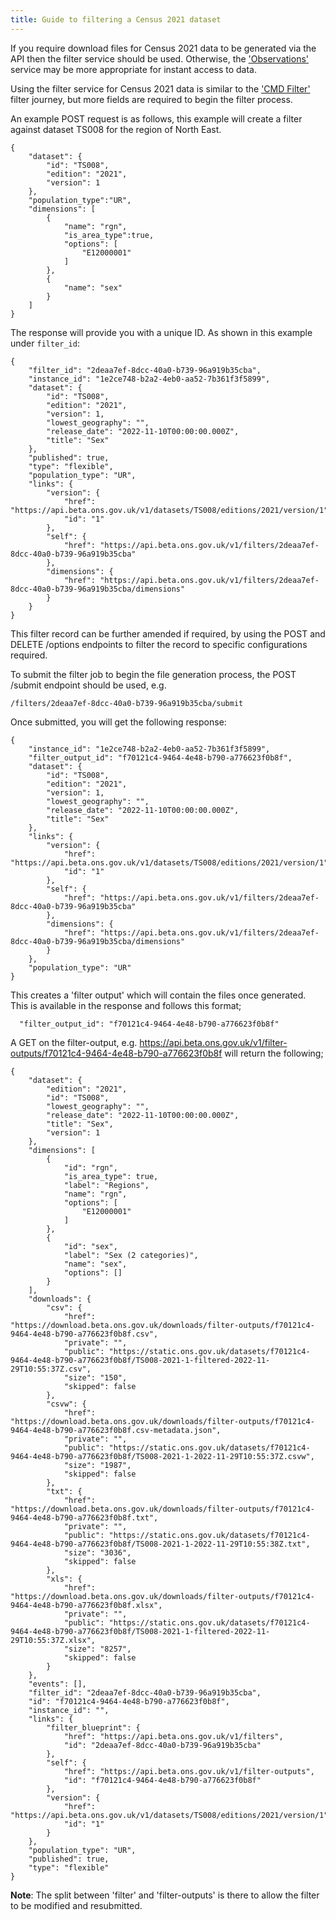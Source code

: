 ```yaml
---
title: Guide to filtering a Census 2021 dataset
---
```


If you require download files for Census 2021 data to be generated via the API then the filter service should be used.  Otherwise, the ['Observations'](../observations/) service may be more appropriate for instant access to data.

Using the filter service for Census 2021 data is similar to the ['CMD Filter'](../filters/) filter journey, but more fields are required to begin the filter process.

An example POST request is as follows, this example will create a filter against dataset TS008 for the region of North East.

```
{
    "dataset": {
        "id": "TS008",
        "edition": "2021",
        "version": 1
    },
    "population_type":"UR",
    "dimensions": [
        {
            "name": "rgn",
            "is_area_type":true,
            "options": [
                "E12000001"
            ]
        },
        {
            "name": "sex"
        }
    ]
}
```

The response will provide you with a unique ID. As shown in this example under `filter_id`:

```
{
    "filter_id": "2deaa7ef-8dcc-40a0-b739-96a919b35cba",
    "instance_id": "1e2ce748-b2a2-4eb0-aa52-7b361f3f5899",
    "dataset": {
        "id": "TS008",
        "edition": "2021",
        "version": 1,
        "lowest_geography": "",
        "release_date": "2022-11-10T00:00:00.000Z",
        "title": "Sex"
    },
    "published": true,
    "type": "flexible",
    "population_type": "UR",
    "links": {
        "version": {
            "href": "https://api.beta.ons.gov.uk/v1/datasets/TS008/editions/2021/version/1",
            "id": "1"
        },
        "self": {
            "href": "https://api.beta.ons.gov.uk/v1/filters/2deaa7ef-8dcc-40a0-b739-96a919b35cba"
        },
        "dimensions": {
            "href": "https://api.beta.ons.gov.uk/v1/filters/2deaa7ef-8dcc-40a0-b739-96a919b35cba/dimensions"
        }
    }
}
```

This filter record can be further amended if required, by using the POST and DELETE /options endpoints to filter the record to specific configurations required.

To submit the filter job to begin the file generation process, the POST /submit endpoint should be used, e.g.

```
/filters/2deaa7ef-8dcc-40a0-b739-96a919b35cba/submit
```

Once submitted, you will get the following response:

```
{
    "instance_id": "1e2ce748-b2a2-4eb0-aa52-7b361f3f5899",
    "filter_output_id": "f70121c4-9464-4e48-b790-a776623f0b8f",
    "dataset": {
        "id": "TS008",
        "edition": "2021",
        "version": 1,
        "lowest_geography": "",
        "release_date": "2022-11-10T00:00:00.000Z",
        "title": "Sex"
    },
    "links": {
        "version": {
            "href": "https://api.beta.ons.gov.uk/v1/datasets/TS008/editions/2021/version/1",
            "id": "1"
        },
        "self": {
            "href": "https://api.beta.ons.gov.uk/v1/filters/2deaa7ef-8dcc-40a0-b739-96a919b35cba"
        },
        "dimensions": {
            "href": "https://api.beta.ons.gov.uk/v1/filters/2deaa7ef-8dcc-40a0-b739-96a919b35cba/dimensions"
        }
    },
    "population_type": "UR"
}
```

This creates a 'filter output' which will contain the files once generated. This is available in the response and follows this format;

```
  "filter_output_id": "f70121c4-9464-4e48-b790-a776623f0b8f"
```

A GET on the filter-output, e.g. https://api.beta.ons.gov.uk/v1/filter-outputs/f70121c4-9464-4e48-b790-a776623f0b8f will return the following;

```
{
    "dataset": {
        "edition": "2021",
        "id": "TS008",
        "lowest_geography": "",
        "release_date": "2022-11-10T00:00:00.000Z",
        "title": "Sex",
        "version": 1
    },
    "dimensions": [
        {
            "id": "rgn",
            "is_area_type": true,
            "label": "Regions",
            "name": "rgn",
            "options": [
                "E12000001"
            ]
        },
        {
            "id": "sex",
            "label": "Sex (2 categories)",
            "name": "sex",
            "options": []
        }
    ],
    "downloads": {
        "csv": {
            "href": "https://download.beta.ons.gov.uk/downloads/filter-outputs/f70121c4-9464-4e48-b790-a776623f0b8f.csv",
            "private": "",
            "public": "https://static.ons.gov.uk/datasets/f70121c4-9464-4e48-b790-a776623f0b8f/TS008-2021-1-filtered-2022-11-29T10:55:37Z.csv",
            "size": "150",
            "skipped": false
        },
        "csvw": {
            "href": "https://download.beta.ons.gov.uk/downloads/filter-outputs/f70121c4-9464-4e48-b790-a776623f0b8f.csv-metadata.json",
            "private": "",
            "public": "https://static.ons.gov.uk/datasets/f70121c4-9464-4e48-b790-a776623f0b8f/TS008-2021-1-2022-11-29T10:55:37Z.csvw",
            "size": "1987",
            "skipped": false
        },
        "txt": {
            "href": "https://download.beta.ons.gov.uk/downloads/filter-outputs/f70121c4-9464-4e48-b790-a776623f0b8f.txt",
            "private": "",
            "public": "https://static.ons.gov.uk/datasets/f70121c4-9464-4e48-b790-a776623f0b8f/TS008-2021-1-2022-11-29T10:55:38Z.txt",
            "size": "3036",
            "skipped": false
        },
        "xls": {
            "href": "https://download.beta.ons.gov.uk/downloads/filter-outputs/f70121c4-9464-4e48-b790-a776623f0b8f.xlsx",
            "private": "",
            "public": "https://static.ons.gov.uk/datasets/f70121c4-9464-4e48-b790-a776623f0b8f/TS008-2021-1-filtered-2022-11-29T10:55:37Z.xlsx",
            "size": "8257",
            "skipped": false
        }
    },
    "events": [],
    "filter_id": "2deaa7ef-8dcc-40a0-b739-96a919b35cba",
    "id": "f70121c4-9464-4e48-b790-a776623f0b8f",
    "instance_id": "",
    "links": {
        "filter_blueprint": {
            "href": "https://api.beta.ons.gov.uk/v1/filters",
            "id": "2deaa7ef-8dcc-40a0-b739-96a919b35cba"
        },
        "self": {
            "href": "https://api.beta.ons.gov.uk/v1/filter-outputs",
            "id": "f70121c4-9464-4e48-b790-a776623f0b8f"
        },
        "version": {
            "href": "https://api.beta.ons.gov.uk/v1/datasets/TS008/editions/2021/version/1",
            "id": "1"
        }
    },
    "population_type": "UR",
    "published": true,
    "type": "flexible"
}
```

**Note**: The split between 'filter' and 'filter-outputs' is there to allow the filter to be modified and resubmitted.
